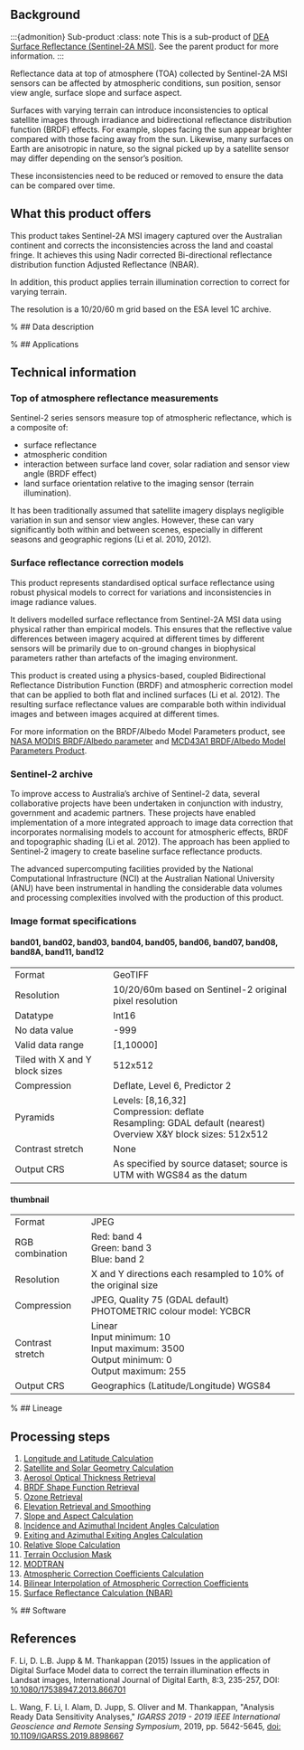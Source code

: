## Background

:::{admonition} Sub-product
:class: note
This is a sub-product of [DEA Surface Reflectance (Sentinel-2A MSI)](/data/product/dea-surface-reflectance-sentinel-2a-msi). See the parent product for more information.
:::

Reflectance data at top of atmosphere (TOA) collected by Sentinel-2A MSI sensors can be affected by atmospheric conditions, sun position, sensor view angle, surface slope and surface aspect.

Surfaces with varying terrain can introduce inconsistencies to optical satellite images through irradiance and bidirectional reflectance distribution function (BRDF) effects. For example, slopes facing the sun appear brighter compared with those facing away from the sun. Likewise, many surfaces on Earth are anisotropic in nature, so the signal picked up by a satellite sensor may differ depending on the sensor’s position.

These inconsistencies need to be reduced or removed to ensure the data can be compared over time.

## What this product offers

This product takes Sentinel-2A MSI imagery captured over the Australian continent and corrects the inconsistencies across the land and coastal fringe. It achieves this using Nadir corrected Bi-directional reflectance distribution function Adjusted Reflectance (NBAR).

In addition, this product applies terrain illumination correction to correct for varying terrain.

The resolution is a 10/20/60 m grid based on the ESA level 1C archive.

% ## Data description

% ## Applications

## Technical information

### Top of atmosphere reflectance measurements

Sentinel-2 series sensors measure top of atmospheric reflectance, which is a composite of:
* surface reflectance
* atmospheric condition
* interaction between surface land cover, solar radiation and sensor view angle (BRDF effect)
* land surface orientation relative to the imaging sensor (terrain illumination).

It has been traditionally assumed that satellite imagery displays negligible variation in sun and sensor view angles. However, these can vary significantly both within and between scenes, especially in different seasons and geographic regions (Li et al. 2010, 2012).

### Surface reflectance correction models

This product represents standardised optical surface reflectance using robust physical models to correct for variations and inconsistencies in image radiance values.

It delivers modelled surface reflectance from Sentinel-2A MSI data using physical rather than empirical models. This ensures that the reflective value differences between imagery acquired at different times by different sensors will be primarily due to on-ground changes in biophysical parameters rather than artefacts of the imaging environment.

This product is created using a physics-based, coupled Bidirectional Reflectance Distribution Function (BRDF) and atmospheric correction model that can be applied to both flat and inclined surfaces (Li et al. 2012). The resulting surface reflectance values are comparable both within individual images and between images acquired at different times.

For more information on the BRDF/Albedo Model Parameters product, see [NASA MODIS BRDF/Albedo parameter](https://modis.gsfc.nasa.gov/data/dataprod/mod43.php) and [MCD43A1 BRDF/Albedo Model Parameters Product](https://www.umb.edu/spectralmass/v006/mcd43a1-brdf-albedo-model-parameters-product/).

### Sentinel-2 archive

To improve access to Australia’s archive of Sentinel-2 data, several collaborative projects have been undertaken in conjunction with industry, government and academic partners. These projects have enabled implementation of a more integrated approach to image data correction that incorporates normalising models to account for atmospheric effects, BRDF and topographic shading (Li et al. 2012). The approach has been applied to Sentinel-2 imagery to create baseline surface reflectance products.

The advanced supercomputing facilities provided by the National Computational Infrastructure (NCI) at the Australian National University (ANU) have been instrumental in handling the considerable data volumes and processing complexities involved with the production of this product.

### Image format specifications

#### band01, band02, band03, band04, band05, band06, band07, band08, band8A, band11, band12

|                                |                                                                                                                              |
|--------------------------------|------------------------------------------------------------------------------------------------------------------------------|
| Format                         | GeoTIFF                                                                                                                      |
| Resolution                     | 10/20/60m based on Sentinel-2 original pixel resolution                                                                                                                             |
| Datatype                       | Int16                                                                                                                        |
| No data value                  | -999                                                                                                                         |
| Valid data range               | [1,10000]                                                                                                                    |
| Tiled with X and Y block sizes | 512x512                                                                                                                      |
| Compression                    | Deflate, Level 6, Predictor 2                                                                                                |
| Pyramids                       | Levels: [8,16,32] <br /> Compression: deflate <br /> Resampling: GDAL default (nearest) <br /> Overview X&Y block sizes: 512x512 |
| Contrast stretch               | None                                                                                                                         |
| Output CRS                     | As specified by source dataset; source is UTM with WGS84 as the datum                                                        |

#### thumbnail

|                  |                                                                                                                |
|------------------|----------------------------------------------------------------------------------------------------------------|
| Format           | JPEG                                                                                                           |
| RGB combination  | Red: band 4 <br /> Green: band 3 <br /> Blue: band 2                                                           |
| Resolution       | X and Y directions each resampled to 10% of the original size                                                  |
| Compression      | JPEG, Quality 75 (GDAL default) <br /> PHOTOMETRIC colour model: YCBCR                                         |
| Contrast stretch | Linear <br /> Input minimum: 10 <br /> Input maximum: 3500 <br /> Output minimum: 0 <br /> Output maximum: 255 |
| Output CRS       | Geographics (Latitude/Longitude) WGS84                                                                         |

% ## Lineage

## Processing steps

1. [Longitude and Latitude Calculation](/guides/reference/analysis_ready_data_corrections/#lon-lat-calculation)
2. [Satellite and Solar Geometry Calculation](/guides/reference/analysis_ready_data_corrections/#sat-sol-geom-calculation)
3. [Aerosol Optical Thickness Retrieval](/guides/reference/analysis_ready_data_corrections/#aero-opt-thick-retr)
4. [BRDF Shape Function Retrieval](/guides/reference/analysis_ready_data_corrections/#brdf-shp-fnc-retr)
5. [Ozone Retrieval](/guides/reference/analysis_ready_data_corrections/#o3-retr)
6. [Elevation Retrieval and Smoothing](/guides/reference/analysis_ready_data_corrections/#elev-retr-smth)
7. [Slope and Aspect Calculation](/guides/reference/analysis_ready_data_corrections/#slp-asp-calc)
8. [Incidence and Azimuthal Incident Angles Calculation](/guides/reference/analysis_ready_data_corrections/#inc-azm-ang-calc)
9. [Exiting and Azimuthal Exiting Angles Calculation](/guides/reference/analysis_ready_data_corrections/#ext-azm-ang-calc)
10. [Relative Slope Calculation](/guides/reference/analysis_ready_data_corrections/#rel-slp-calc)
11. [Terrain Occlusion Mask](/guides/reference/analysis_ready_data_corrections/#terr-occ-msk)
12. [MODTRAN](/guides/reference/analysis_ready_data_corrections/#modtran)
13. [Atmospheric Correction Coefficients Calculation](/guides/reference/analysis_ready_data_corrections/#atm-corr-coef-calc)
14. [Bilinear Interpolation of Atmospheric Correction Coefficients](/guides/reference/analysis_ready_data_corrections/#bil-int-atm-corr-coef)
15. [Surface Reflectance Calculation (NBAR)](/guides/reference/analysis_ready_data_corrections/#nbar)

% ## Software

## References

F. Li, D. L.B. Jupp & M. Thankappan (2015) Issues in the application of Digital Surface Model data to correct the terrain illumination effects in Landsat images, International Journal of Digital Earth, 8:3, 235-257, DOI: [10.1080/17538947.2013.866701](https://doi.org/10.1080/17538947.2013.866701)

L. Wang, F. Li, I. Alam, D. Jupp, S. Oliver and M. Thankappan, "Analysis Ready Data Sensitivity Analyses," *IGARSS 2019 - 2019 IEEE International Geoscience and Remote Sensing Symposium*, 2019, pp. 5642-5645, [doi: 10.1109/IGARSS.2019.8898667](https://ieeexplore.ieee.org/abstract/document/8898667)

